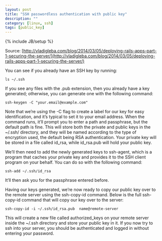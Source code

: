 ```yaml
---
layout: post
title: "SSH passwordless authentication with public key"
description: ""
category: [linux, ssh]
tags: [public_key]
---
```

{% include JB/setup %}

Source: [http://vladigleba.com/blog/2014/03/05/deploying-rails-apps-part-1-securing-the-server/](http://vladigleba.com/blog/2014/03/05/deploying-rails-apps-part-1-securing-the-server/)

You can see if you already have an SSH key by running:
  
    ls ~/.ssh

If you see any files with the .pub extension, then you already have a key generated; otherwise, you can generate one with the following command:
  
    ssh-keygen -C "your.email@example.com"

Note that we’re using the -C flag to create a label for our key for easy identification, and it’s typical to set it to your email address. When the command runs, it’ll prompt you to enter a path and passphrase, but the default path is fine. This will store both the private and public keys in the ~/.ssh/ directory, and they will be named according to the type of encryption used, the default being RSA authentication. Your private key will be stored in a file called id_rsa, while id_rsa.pub will hold your public key.

We’ll then need to add the newly generated keys to ssh-agent, which is a program that caches your private key and provides it to the SSH client program on your behalf. You can do so with the following command:
  
    ssh-add ~/.ssh/id_rsa

It’ll then ask you for the passphrase entered before.

Having our keys generated, we’re now ready to copy our public key over to the remote server using the ssh-copy-id command. Below is the full ssh-copy-id command that will copy our key over to the server:
  
    ssh-copy-id -i ~/.ssh/id_rsa.pub  name@remote-server

This will create a new file called authorized_keys on your remote server inside the ~/.ssh directory and store your public key in it. If you now try to ssh into your server, you should be authenticated and logged in without entering your password.
